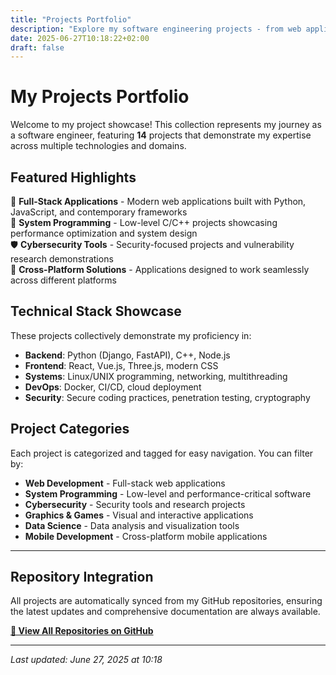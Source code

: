 ```yaml
---
title: "Projects Portfolio"
description: "Explore my software engineering projects - from web applications to system programming, showcasing diverse technical skills and innovative solutions."
date: 2025-06-27T10:18:22+02:00
draft: false
---
```


# My Projects Portfolio

Welcome to my project showcase! This collection represents my journey as a software engineer, featuring **14** projects that demonstrate my expertise across multiple technologies and domains.

## Featured Highlights

🚀 **Full-Stack Applications** - Modern web applications built with Python, JavaScript, and contemporary frameworks  
🔧 **System Programming** - Low-level C/C++ projects showcasing performance optimization and system design  
🛡️ **Cybersecurity Tools** - Security-focused projects and vulnerability research demonstrations  
📱 **Cross-Platform Solutions** - Applications designed to work seamlessly across different platforms  

## Technical Stack Showcase

These projects collectively demonstrate my proficiency in:
- **Backend**: Python (Django, FastAPI), C++, Node.js
- **Frontend**: React, Vue.js, Three.js, modern CSS
- **Systems**: Linux/UNIX programming, networking, multithreading
- **DevOps**: Docker, CI/CD, cloud deployment
- **Security**: Secure coding practices, penetration testing, cryptography

## Project Categories

Each project is categorized and tagged for easy navigation. You can filter by:
- **Web Development** - Full-stack web applications
- **System Programming** - Low-level and performance-critical software
- **Cybersecurity** - Security tools and research projects
- **Graphics & Games** - Visual and interactive applications
- **Data Science** - Data analysis and visualization tools
- **Mobile Development** - Cross-platform mobile applications

---

## Repository Integration

All projects are automatically synced from my GitHub repositories, ensuring the latest updates and comprehensive documentation are always available.

**[🔗 View All Repositories on GitHub](https://github.com/tham-le)**

---

*Last updated: June 27, 2025 at 10:18*
